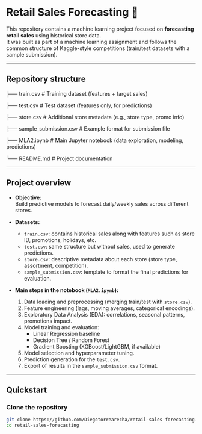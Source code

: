 # Retail Sales Forecasting 🛒

This repository contains a machine learning project focused on **forecasting retail sales** using historical store data.  
It was built as part of a machine learning assignment and follows the common structure of Kaggle-style competitions (train/test datasets with a sample submission).

---

##  Repository structure
├── train.csv # Training dataset (features + target sales)

├── test.csv # Test dataset (features only, for predictions)

├── store.csv # Additional store metadata (e.g., store type, promo info)

├── sample_submission.csv # Example format for submission file

├── MLA2.ipynb # Main Jupyter notebook (data exploration, modeling, predictions)

└── README.md # Project documentation


---

##  Project overview
- **Objective:**  
  Build predictive models to forecast daily/weekly sales across different stores.

- **Datasets:**  
  - `train.csv`: contains historical sales along with features such as store ID, promotions, holidays, etc.  
  - `test.csv`: same structure but without sales, used to generate predictions.  
  - `store.csv`: descriptive metadata about each store (store type, assortment, competition).  
  - `sample_submission.csv`: template to format the final predictions for evaluation.  

- **Main steps in the notebook (`MLA2.ipynb`):**  
  1. Data loading and preprocessing (merging train/test with `store.csv`).  
  2. Feature engineering (lags, moving averages, categorical encodings).  
  3. Exploratory Data Analysis (EDA): correlations, seasonal patterns, promotions impact.  
  4. Model training and evaluation:
     - Linear Regression baseline
     - Decision Tree / Random Forest
     - Gradient Boosting (XGBoost/LightGBM, if available)
  5. Model selection and hyperparameter tuning.  
  6. Prediction generation for the `test.csv`.  
  7. Export of results in the `sample_submission.csv` format.  

---

##  Quickstart

###  Clone the repository
```bash
git clone https://github.com/Diegotorrearecha/retail-sales-forecasting.git
cd retail-sales-forecasting

